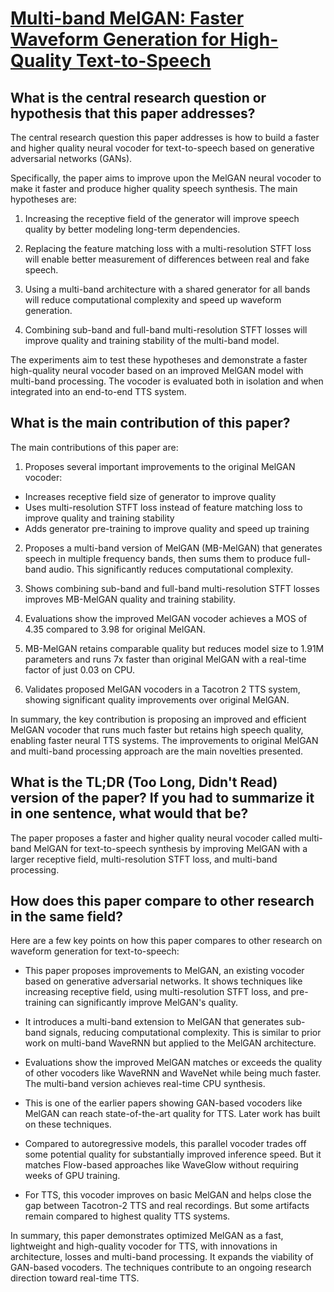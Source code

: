 # [Multi-band MelGAN: Faster Waveform Generation for High-Quality   Text-to-Speech](https://arxiv.org/abs/2005.05106)

## What is the central research question or hypothesis that this paper addresses?

 The central research question this paper addresses is how to build a faster and higher quality neural vocoder for text-to-speech based on generative adversarial networks (GANs). 

Specifically, the paper aims to improve upon the MelGAN neural vocoder to make it faster and produce higher quality speech synthesis. The main hypotheses are:

1. Increasing the receptive field of the generator will improve speech quality by better modeling long-term dependencies. 

2. Replacing the feature matching loss with a multi-resolution STFT loss will enable better measurement of differences between real and fake speech.

3. Using a multi-band architecture with a shared generator for all bands will reduce computational complexity and speed up waveform generation. 

4. Combining sub-band and full-band multi-resolution STFT losses will improve quality and training stability of the multi-band model.

The experiments aim to test these hypotheses and demonstrate a faster high-quality neural vocoder based on an improved MelGAN model with multi-band processing. The vocoder is evaluated both in isolation and when integrated into an end-to-end TTS system.


## What is the main contribution of this paper?

 The main contributions of this paper are:

1. Proposes several important improvements to the original MelGAN vocoder:
- Increases receptive field size of generator to improve quality
- Uses multi-resolution STFT loss instead of feature matching loss to improve quality and training stability 
- Adds generator pre-training to improve quality and speed up training

2. Proposes a multi-band version of MelGAN (MB-MelGAN) that generates speech in multiple frequency bands, then sums them to produce full-band audio. This significantly reduces computational complexity.

3. Shows combining sub-band and full-band multi-resolution STFT losses improves MB-MelGAN quality and training stability.

4. Evaluations show the improved MelGAN vocoder achieves a MOS of 4.35 compared to 3.98 for original MelGAN. 

5. MB-MelGAN retains comparable quality but reduces model size to 1.91M parameters and runs 7x faster than original MelGAN with a real-time factor of just 0.03 on CPU.

6. Validates proposed MelGAN vocoders in a Tacotron 2 TTS system, showing significant quality improvements over original MelGAN.

In summary, the key contribution is proposing an improved and efficient MelGAN vocoder that runs much faster but retains high speech quality, enabling faster neural TTS systems. The improvements to original MelGAN and multi-band processing approach are the main novelties presented.


## What is the TL;DR (Too Long, Didn't Read) version of the paper? If you had to summarize it in one sentence, what would that be?

 The paper proposes a faster and higher quality neural vocoder called multi-band MelGAN for text-to-speech synthesis by improving MelGAN with a larger receptive field, multi-resolution STFT loss, and multi-band processing.


## How does this paper compare to other research in the same field?

 Here are a few key points on how this paper compares to other research on waveform generation for text-to-speech:

- This paper proposes improvements to MelGAN, an existing vocoder based on generative adversarial networks. It shows techniques like increasing receptive field, using multi-resolution STFT loss, and pre-training can significantly improve MelGAN's quality.

- It introduces a multi-band extension to MelGAN that generates sub-band signals, reducing computational complexity. This is similar to prior work on multi-band WaveRNN but applied to the MelGAN architecture. 

- Evaluations show the improved MelGAN matches or exceeds the quality of other vocoders like WaveRNN and WaveNet while being much faster. The multi-band version achieves real-time CPU synthesis.

- This is one of the earlier papers showing GAN-based vocoders like MelGAN can reach state-of-the-art quality for TTS. Later work has built on these techniques.

- Compared to autoregressive models, this parallel vocoder trades off some potential quality for substantially improved inference speed. But it matches Flow-based approaches like WaveGlow without requiring weeks of GPU training.

- For TTS, this vocoder improves on basic MelGAN and helps close the gap between Tacotron-2 TTS and real recordings. But some artifacts remain compared to highest quality TTS systems.

In summary, this paper demonstrates optimized MelGAN as a fast, lightweight and high-quality vocoder for TTS, with innovations in architecture, losses and multi-band processing. It expands the viability of GAN-based vocoders. The techniques contribute to an ongoing research direction toward real-time TTS.
